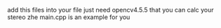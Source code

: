 add this files into your file
just need opencv4.5.5 that you can calc your stereo
zhe main.cpp is an example for you
